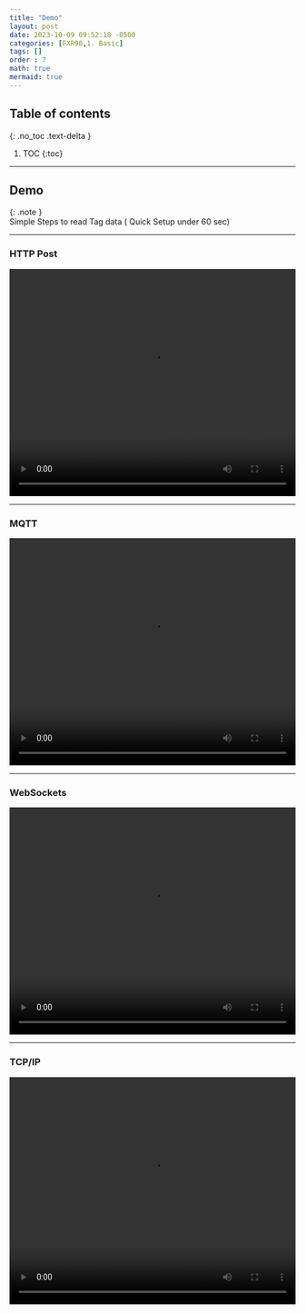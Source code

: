 ```yaml
---
title: "Demo"
layout: post
date: 2023-10-09 09:52:18 -0500
categories: [FXR90,1. Basic]
tags: []
order : 7
math: true
mermaid: true
---
```




## Table of contents
{: .no_toc .text-delta }

1. TOC
{:toc}

---


## Demo


{: .note }  
Simple Steps to read Tag data ( Quick Setup under 60 sec)

---
### HTTP Post


<video width="100%" height="400px" controls>
<source src="https://github.com/R-7951/my-temp/assets/83943778/18b7622c-2741-4182-908c-08e5b562af98" type="video/mp4">

</video>

---
### MQTT


<video width="100%" height="400px" controls>
<source src="https://github.com/R-7951/my-temp/assets/83943778/f0347340-b082-4149-8407-cf26d492ab83" type="video/mp4">

</video>

---

### WebSockets

<video width="100%" height="400px" controls>
<source src="https://github.com/R-7951/my-temp/assets/83943778/ede5d284-49db-4dd4-8000-a46813ad351a" type="video/mp4">

</video>



---

### TCP/IP

<video width="100%" height="400px" controls>
<source src="https://github.com/R-7951/my-temp/assets/83943778/1622a956-7b65-42a7-9077-c22a716cec31" type="video/mp4">

</video>

